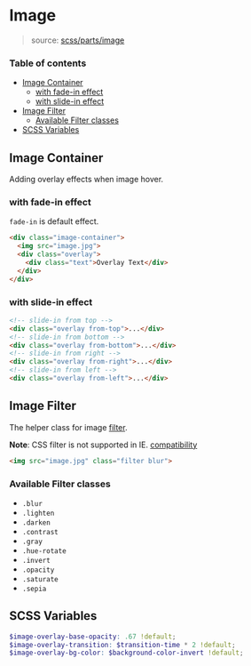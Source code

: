# Image

> source: [scss/parts/image](../../src/scss/parts/_image.scss)

### Table of contents

- [Image Container](#image-container)
  - [with fade-in effect](#with-fade-in-effect)
  - [with slide-in effect](#with-slide-in-effect)
- [Image Filter](#image-filter)
  - [Available Filter classes](#available-filter-classes)
- [SCSS Variables](#scss-variables)

## Image Container

Adding overlay effects when image hover.

### with fade-in effect

`fade-in` is default effect.

```html
<div class="image-container">
  <img src="image.jpg">
  <div class="overlay">
    <div class="text">Overlay Text</div>
  </div>
</div>
```

### with slide-in effect

```html
<!-- slide-in from top -->
<div class="overlay from-top">...</div>
<!-- slide-in from bottom -->
<div class="overlay from-bottom">...</div>
<!-- slide-in from right -->
<div class="overlay from-right">...</div>
<!-- slide-in from left -->
<div class="overlay from-left">...</div>
```

## Image Filter

The helper class for image [filter](https://developer.mozilla.org/en-US/docs/Web/CSS/filter).

**Note**: CSS filter is not supported in IE. [compatibility](https://developer.mozilla.org/en-US/docs/Web/CSS/filter#Browser_compatibility)

```html
<img src="image.jpg" class="filter blur">
```

### Available Filter classes

- `.blur`
- `.lighten`
- `.darken`
- `.contrast`
- `.gray`
- `.hue-rotate`
- `.invert`
- `.opacity`
- `.saturate`
- `.sepia`

## SCSS Variables

``` scss
$image-overlay-base-opacity: .67 !default;
$image-overlay-transition: $transition-time * 2 !default;
$image-overlay-bg-color: $background-color-invert !default;
```
